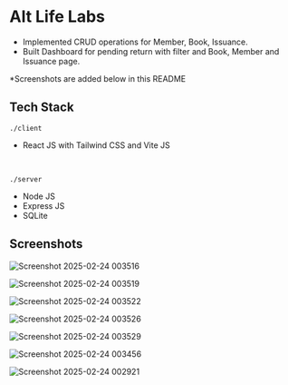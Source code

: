 # Alt Life Labs

- Implemented CRUD operations for Member, Book, Issuance.
- Built Dashboard for pending return with filter and Book, Member and Issuance page.

*Screenshots are added below in this README

## Tech Stack

`./client`
-   React JS with Tailwind CSS and Vite JS

<br>

`./server`
-   Node JS
-   Express JS
-   SQLite

## Screenshots

![Screenshot 2025-02-24 003516](https://github.com/user-attachments/assets/34b8d2e0-01f0-4fbe-b1a6-3cfe11e4088d)

![Screenshot 2025-02-24 003519](https://github.com/user-attachments/assets/ea822898-505e-4bd1-bd68-c0d145bbfb8f)

![Screenshot 2025-02-24 003522](https://github.com/user-attachments/assets/c7ad0a1b-61dc-45e3-881d-0891e1ebdf45)

![Screenshot 2025-02-24 003526](https://github.com/user-attachments/assets/9f9daf44-6297-4a58-8a09-2932e0766384)

![Screenshot 2025-02-24 003529](https://github.com/user-attachments/assets/b4768f9c-6533-4428-a531-c2ff11b946bd)

![Screenshot 2025-02-24 003456](https://github.com/user-attachments/assets/d2f7c366-489a-4552-901b-6a48b9fb4910)

![Screenshot 2025-02-24 002921](https://github.com/user-attachments/assets/9f6dbd40-22f2-41c3-b93b-3a57a934dd7d)

